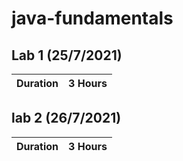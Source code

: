 # java-fundamentals

## Lab 1 (25/7/2021)

Duration| 3 Hours
---|---

## lab 2 (26/7/2021)

Duration| 3 Hours
---|---